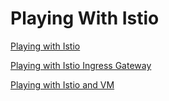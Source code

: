 # Playing With Istio

[Playing with Istio](playing-with-Istio.md)

[Playing with Istio Ingress Gateway](playing-with-Istio-Ingress-Gateway.md)

[Playing with Istio and VM](playing-with-Istio-and-VM.md)
